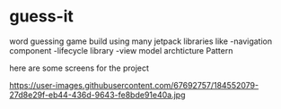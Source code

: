 # guess-it
word guessing game
build using many jetpack libraries like
-navigation component
-lifecycle library 
-view model archticture Pattern

here are some screens  for the project

https://user-images.githubusercontent.com/67692757/184552079-27d8e29f-eb44-436d-9643-fe8bde91e40a.jpg
